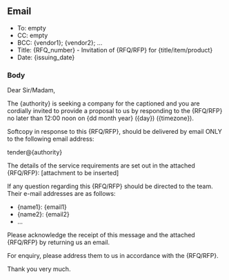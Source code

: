 
## Email

- To: empty
- CC: empty
- BCC: {vendor1}; {vendor2}; ...
- Title: {RFQ_number} - Invitation of {RFQ/RFP} for {title/item/product}
- Date: {issuing_date}

### Body
Dear Sir/Madam,


The {authority} is seeking a company for the captioned and you are cordially invited
to provide a proposal to us by responding to the {RFQ/RFP} no later than 12:00 noon on
{dd month year} ({day}) ({timezone}).



Softcopy in response to this {RFQ/RFP}, should be delivered by email ONLY to the
following email address:

tender@{authority}


The details of the service requirements are set out in the attached {RFQ/RFP}:
[attachment to be inserted]


If any question regarding this {RFQ/RFP} should be directed to the team.
Their e-mail addresses are as follows:
- {name1}: {email1}
- {name2}: {email2}
- ...


Please acknowledge the receipt of this message and the attached {RFQ/RFP} by
returning us an email.


For enquiry, please address them to us in accordance with the {RFQ/RFP}.


Thank you very much.
